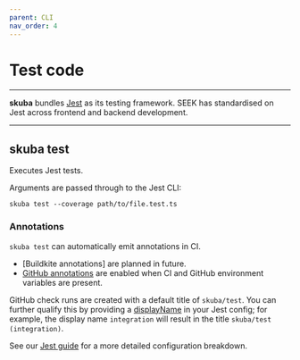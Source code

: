 ```yaml
---
parent: CLI
nav_order: 4
---
```


# Test code

---

**skuba** bundles [Jest] as its testing framework.
SEEK has standardised on Jest across frontend and backend development.

---

## skuba test

Executes Jest tests.

Arguments are passed through to the Jest CLI:

```shell
skuba test --coverage path/to/file.test.ts
```

### Annotations

`skuba test` can automatically emit annotations in CI.

- [Buildkite annotations] are planned in future.
- [GitHub annotations] are enabled when CI and GitHub environment variables are present.

GitHub check runs are created with a default title of `skuba/test`.
You can further qualify this by providing a [displayName] in your Jest config;
for example, the display name `integration` will result in the title `skuba/test (integration)`.

See our [Jest guide] for a more detailed configuration breakdown.

[displayname]: https://jestjs.io/docs/configuration#displayname-string-object
[github annotations]: ../deep-dives/github.md#github-annotations
[jest]: https://jestjs.io
[jest guide]: ../deep-dives/jest.md
[projects]: https://jestjs.io/docs/configuration#projects-arraystring--projectconfig
